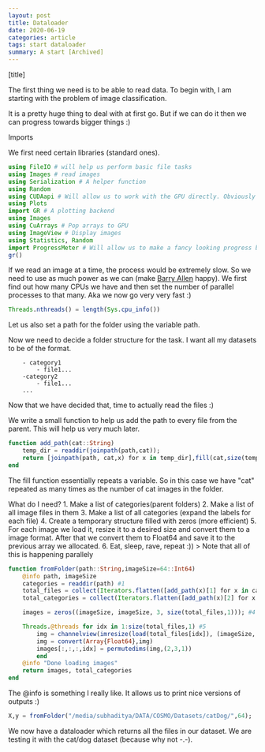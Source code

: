 ```yaml
---
layout: post 
title: Dataloader 
date: 2020-06-19
categories: article
tags: start dataloader 
summary: A start [Archived]
---
```


[title]

The first thing we need is to be able to read data. To begin with, I am starting with the problem of image classification.

It is a pretty huge thing to deal with at first go. But if we can do it then we can progress towards bigger things :)

Imports

We first need certain libraries (standard ones).

```julia
using FileIO # will help us perform basic file tasks
using Images # read images
using Serialization # A helper function
using Random
using CUDAapi # Will allow us to work with the GPU directly. Obviously I wont write a CUDA kernel now
using Plots
import GR # A plotting backend
using Images
using CuArrays # Pop arrays to GPU
using ImageView # Display images
using Statistics, Random
import ProgressMeter # Will allow us to make a fancy looking progress bar :)
gr()
```

If we read an image at a time, the process would be extremely slow. So we need to use as much power as we can (make [Barry Allen](https://en.wikipedia.org/wiki/Flash_(Barry_Allen)) happy). We first find out how many CPUs we have and then set the number of parallel processes to that many. Aka we now go very very fast :)

```julia
Threads.nthreads() = length(Sys.cpu_info())
```

Let us also set a path for the folder using the variable path.

Now we need to decide a folder structure for the task. I want all my datasets to be of the format.

```
    - category1
        - file1...
    -category2
        - file1...
    ...
```

Now that we have decided that, time to actually read the files :)

We write a small function to help us add the path to every file from the parent. This will help us very much later.

```julia
function add_path(cat::String)
    temp_dir = readdir(joinpath(path,cat));
    return [joinpath(path, cat,x) for x in temp_dir],fill(cat,size(temp_dir,1) )
end
```

The fill function essentially repeats a variable. So in this case we have "cat" repeated as many times as the number of cat images in the folder.

What do I need? 1. Make a list of categories(parent folders) 2. Make a list of all image files in them 3. Make a list of all categories (expand the labels for each file) 4. Create a temporary structure filled with zeros (more efficient) 5. For each image we load it, resize it to a desired size and convert them to a image format. After that we convert them to Float64 and save it to the previous array we allocated. 6. Eat, sleep, rave, repeat :)) > Note that all of this is happening parallely

```julia
function fromFolder(path::String,imageSize=64::Int64)
    @info path, imageSize
    categories = readdir(path) #1
    total_files = collect(Iterators.flatten([add_path(x)[1] for x in categories])); #2
    total_categories = collect(Iterators.flatten([add_path(x)[2] for x in categories])); #3

    images = zeros((imageSize, imageSize, 3, size(total_files,1))); #4

    Threads.@threads for idx in 1:size(total_files,1) #5
        img = channelview(imresize(load(total_files[idx]), (imageSize, imageSize)))
        img = convert(Array{Float64},img)
        images[:,:,:,idx] = permutedims(img,(2,3,1))
        end
    @info "Done loading images"
    return images, total_categories
end
```

The @info is something I really like. It allows us to print nice versions of outputs :)

```julia
X,y = fromFolder("/media/subhaditya/DATA/COSMO/Datasets/catDog/",64);
```

We now have a dataloader which returns all the files in our dataset. We are testing it with the cat/dog dataset (because why not -.-).
